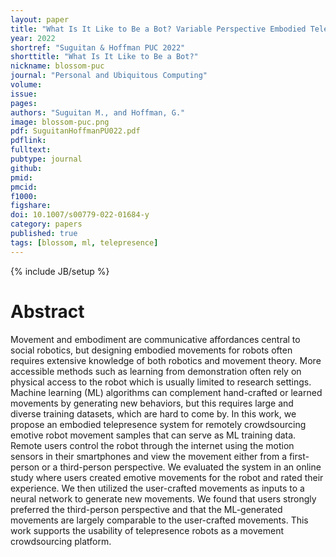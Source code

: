 ```yaml
---
layout: paper
title: "What Is It Like to Be a Bot? Variable Perspective Embodied Telepresence for Crowdsourcing Robot Movements"
year: 2022
shortref: "Suguitan & Hoffman PUC 2022"
shorttitle: "What Is It Like to Be a Bot?"
nickname: blossom-puc
journal: "Personal and Ubiquitous Computing"
volume:
issue:
pages: 
authors: "Suguitan M., and Hoffman, G."
image: blossom-puc.png
pdf: SuguitanHoffmanPU022.pdf
pdflink:
fulltext:  
pubtype: journal
github:
pmid:  
pmcid:
f1000:
figshare:
doi: 10.1007/s00779-022-01684-y
category: papers
published: true
tags: [blossom, ml, telepresence]
---
```

{% include JB/setup %}

# Abstract

Movement and embodiment are communicative affordances central to social robotics, but designing embodied movements for robots often requires extensive knowledge of both robotics and movement theory. More accessible methods such as learning from demonstration often rely on physical access to the robot which is usually limited to research settings. Machine learning (ML) algorithms can complement hand-crafted or learned movements by generating new behaviors, but this requires large and diverse training datasets, which are hard to come by. In this work, we propose an embodied telepresence system for remotely crowdsourcing emotive robot movement samples that can serve as ML training data. Remote users control the robot through the internet using the motion sensors in their smartphones and view the movement either from a first-person or a third-person perspective. We evaluated the system in an online study where users created emotive movements for the robot and rated their experience. We then utilized the user-crafted movements as inputs to a neural network to generate new movements. We found that users strongly preferred the third-person perspective and that the ML-generated movements are largely comparable to the user-crafted movements. This work supports the usability of telepresence robots as a movement crowdsourcing platform.
